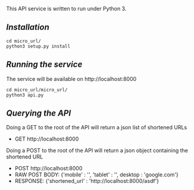 This API service is written to run under Python 3.

*Installation*
----------------------------------
```
cd micro_url/
python3 setup.py install
```

*Running the service*
----------------------------------
The service will be available on http://localhost:8000
```
cd micro_url/micro_url/
python3 api.py
```

*Querying the API*
----------------------------------
Doing a GET to the root of the API will return a json list of shortened URLs
- GET http://localhost:8000

Doing a POST to the root of the API will return a json object containing the shortened URL
- POST http://localhost:8000
- RAW POST BODY: {'mobile' : '', 'tablet' : '', desktop : 'google.com'}
- RESPONSE: {'shortened_url' : 'http://localhost:8000/asdf'}